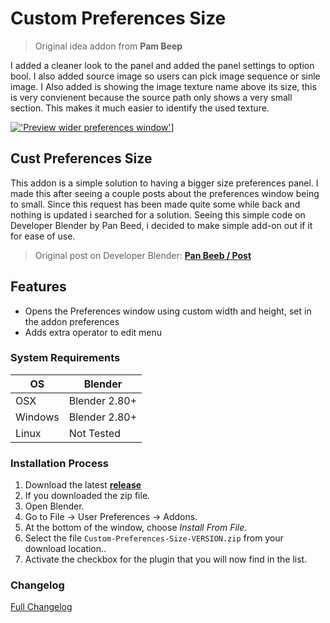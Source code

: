 # Custom Preferences Size

>Original idea addon from <b>Pam Beep</b>

I added a cleaner look to the panel and added the panel settings to option bool. I also added source image so users can pick image sequence or sinle image. I Also added is showing the image texture name above its size, this is very convienent because the source path only shows a very small section. This makes it much easier to identify the used texture.

[!['Preview wider preferences window'](https://raw.githubusercontent.com/wiki/schroef/Custom-Preferences-Size/images/cps-v001.jpg?2021-04-09)](https://user-images.githubusercontent.com/6923008/114248198-09cb5800-9965-11eb-9397-3a593809f293.mp4)]

## Cust Preferences Size

This addon is a simple solution to having a bigger size preferences panel. I made this after seeing a couple posts about the preferences window being to small. Since this request has been made quite some while back and nothing is updated i searched for a solution. Seeing this simple code on Developer Blender by Pan Beed, i decided to make simple add-on out if it for ease of use.

>Original post on Developer Blender: <b>[Pan Beeb / Post](https://developer.blender.org/T71935#818493/)</b>

## Features

- Opens the Preferences window using custom width and height, set in the addon preferences
- Adds extra operator to edit menu

### System Requirements

| **OS** | **Blender** |
| ------------- | ------------- |
| OSX | Blender 2.80+ |
| Windows | Blender 2.80+ |
| Linux | Not Tested |

<!-- 
### Blender 2.80 | Pre-release
Try this pre-release branch for Blender 2.80+: [v.0.0.1](https://github.com/schroef/Custom-Preferences-Size/tree/v.0.0.1) -->

### Installation Process

1. Download the latest <b>[release](https://github.com/schroef/Custom-Preferences-Size/releases/)</b>
2. If you downloaded the zip file.
3. Open Blender.
4. Go to File -> User Preferences -> Addons.
5. At the bottom of the window, choose *Install From File*.
6. Select the file `Custom-Preferences-Size-VERSION.zip` from your download location..
7. Activate the checkbox for the plugin that you will now find in the list.

### Changelog

[Full Changelog](CHANGELOG.md)
